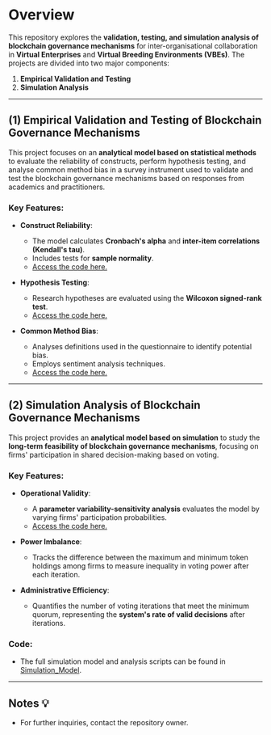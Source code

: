 # Overview

This repository explores the **validation, testing, and simulation analysis of blockchain governance mechanisms** for inter-organisational collaboration in **Virtual Enterprises** and **Virtual Breeding Environments (VBEs)**. The projects are divided into two major components:

1. **Empirical Validation and Testing**  
2. **Simulation Analysis**

---

## (1) Empirical Validation and Testing of Blockchain Governance Mechanisms

This project focuses on an **analytical model based on statistical methods** to evaluate the reliability of constructs, perform hypothesis testing, and analyse common method bias in a survey instrument used to validate and test the blockchain governance mechanisms based on responses from academics and practitioners.

### Key Features:

- **Construct Reliability**:
  - The model calculates **Cronbach's alpha** and **inter-item correlations (Kendall's tau)**.
  - Includes tests for **sample normality**.
  - [Access the code here.](Empirical_Analysis/Construct_Reliability)

- **Hypothesis Testing**:
  - Research hypotheses are evaluated using the **Wilcoxon signed-rank test**.
  - [Access the code here.](Empirical_Analysis/Hypotheses)

- **Common Method Bias**:
  - Analyses definitions used in the questionnaire to identify potential bias.
  - Employs sentiment analysis techniques.
  - [Access the code here.](Empirical_Analysis/Sentiment_Analysis)

---

## (2) Simulation Analysis of Blockchain Governance Mechanisms

This project provides an **analytical model based on simulation** to study the **long-term feasibility of blockchain governance mechanisms**, focusing on firms' participation in shared decision-making based on voting.

### Key Features:

- **Operational Validity**:
  - A **parameter variability-sensitivity analysis** evaluates the model by varying firms' participation probabilities.
  - [Access the code here.](Simulation_Model/Validity)

- **Power Imbalance**:
  - Tracks the difference between the maximum and minimum token holdings among firms to measure inequality in voting power after each iteration.

- **Administrative Efficiency**:
  - Quantifies the number of voting iterations that meet the minimum quorum, representing the **system's rate of valid decisions** after iterations.

### Code:

- The full simulation model and analysis scripts can be found in [Simulation_Model](Simulation_Model).

---

## Notes :bulb:

- For further inquiries, contact the repository owner.



